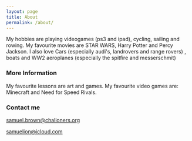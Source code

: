 ```yaml
---
layout: page
title: About
permalink: /about/
---
```


My hobbies are playing videogames (ps3 and ipad), cycling, sailing and rowing.
My favourite movies are STAR WARS, Harry Potter and Percy Jackson.
I also love Cars (especially audi's, landrovers and range rovers) , boats and WW2 aeroplanes (especially the spitfire and messerschmit)

### More Information

My favourite lessons are art and games.
My favourite video games are: Minecraft and Need for Speed Rivals.

### Contact me

samuel.brown@challoners.org




samuelion@icloud.com
